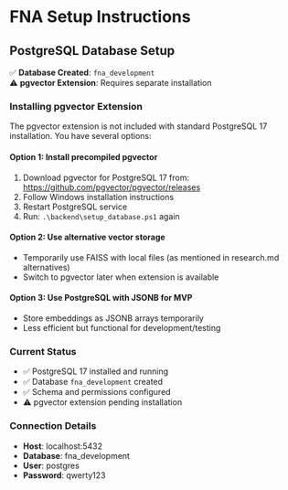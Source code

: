 # FNA Setup Instructions

## PostgreSQL Database Setup

✅ **Database Created**: `fna_development`  
⚠️ **pgvector Extension**: Requires separate installation

### Installing pgvector Extension

The pgvector extension is not included with standard PostgreSQL 17 installation. You have several options:

#### Option 1: Install precompiled pgvector
1. Download pgvector for PostgreSQL 17 from: https://github.com/pgvector/pgvector/releases
2. Follow Windows installation instructions
3. Restart PostgreSQL service
4. Run: `.\backend\setup_database.ps1` again

#### Option 2: Use alternative vector storage
- Temporarily use FAISS with local files (as mentioned in research.md alternatives)
- Switch to pgvector later when extension is available

#### Option 3: Use PostgreSQL with JSONB for MVP
- Store embeddings as JSONB arrays temporarily
- Less efficient but functional for development/testing

### Current Status
- ✅ PostgreSQL 17 installed and running
- ✅ Database `fna_development` created  
- ✅ Schema and permissions configured
- ⚠️ pgvector extension pending installation

### Connection Details
- **Host**: localhost:5432
- **Database**: fna_development  
- **User**: postgres
- **Password**: qwerty123
